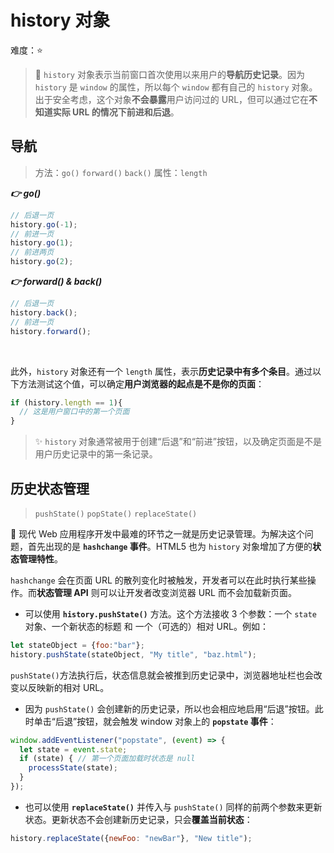 # history 对象

难度：⭐️

> 💌 `history` 对象表示当前窗口首次使用以来用户的**导航历史记录**。因为 `history` 是 `window` 的属性，所以每个 `window` 都有自己的 `history` 对象。出于安全考虑，这个对象**不会暴露**用户访问过的 URL，但可以通过它在**不知道实际 URL 的情况下前进和后退**。

## 导航

> 方法：`go()` `forward()` `back()` 属性：`length`

**_👉 go()_**

```js
// 后退一页
history.go(-1);
// 前进一页
history.go(1);
// 前进两页
history.go(2);
```

**_👉 forward() & back()_**

```js
// 后退一页
history.back();
// 前进一页
history.forward();
```

<br>

此外，`history` 对象还有一个 `length` 属性，表示**历史记录中有多个条目**。通过以下方法测试这个值，可以确定**用户浏览器的起点是不是你的页面**：

```js
if (history.length == 1){
  // 这是用户窗口中的第一个页面
}
```

> ✨ `history` 对象通常被用于创建“后退”和“前进”按钮，以及确定页面是不是用户历史记录中的第一条记录。

## 历史状态管理

> `pushState()` `popState()` `replaceState()`

🤔 现代 Web 应用程序开发中最难的环节之一就是历史记录管理。为解决这个问题，首先出现的是 **`hashchange` 事件**。HTML5 也为 `history` 对象增加了方便的**状态管理特性**。

`hashchange` 会在页面 URL 的散列变化时被触发，开发者可以在此时执行某些操作。而**状态管理 API** 则可以让开发者改变浏览器 URL 而不会加载新页面。

- 可以使用 **`history.pushState()`** 方法。这个方法接收 3 个参数：一个 `state` 对象、一个新状态的标题 和 一个（可选的）相对 URL。例如：

```js
let stateObject = {foo:"bar"};
history.pushState(stateObject, "My title", "baz.html");
```

`pushState()`方法执行后，状态信息就会被推到历史记录中，浏览器地址栏也会改变以反映新的相对 URL。

- 因为 `pushState()` 会创建新的历史记录，所以也会相应地启用“后退”按钮。此时单击“后退”按钮，就会触发 window 对象上的 **`popstate` 事件**：

```js
window.addEventListener("popstate", (event) => {
  let state = event.state;
  if (state) { // 第一个页面加载时状态是 null
    processState(state);
  }
});
```

- 也可以使用 **`replaceState()`** 并传入与 `pushState()` 同样的前两个参数来更新状态。更新状态不会创建新历史记录，只会**覆盖当前状态**：

```js
history.replaceState({newFoo: "newBar"}, "New title");
```
